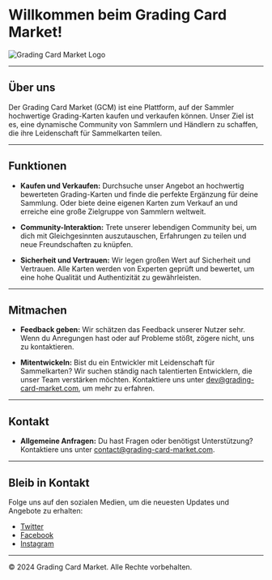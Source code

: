 # Willkommen beim Grading Card Market!

![Grading Card Market Logo](link_zum_logo.png)

---

## Über uns

Der Grading Card Market (GCM) ist eine Plattform, auf der Sammler hochwertige Grading-Karten kaufen und verkaufen können. Unser Ziel ist es, eine dynamische Community von Sammlern und Händlern zu schaffen, die ihre Leidenschaft für Sammelkarten teilen.

---

## Funktionen

- **Kaufen und Verkaufen:** Durchsuche unser Angebot an hochwertig bewerteten Grading-Karten und finde die perfekte Ergänzung für deine Sammlung. Oder biete deine eigenen Karten zum Verkauf an und erreiche eine große Zielgruppe von Sammlern weltweit.

- **Community-Interaktion:** Trete unserer lebendigen Community bei, um dich mit Gleichgesinnten auszutauschen, Erfahrungen zu teilen und neue Freundschaften zu knüpfen.

- **Sicherheit und Vertrauen:** Wir legen großen Wert auf Sicherheit und Vertrauen. Alle Karten werden von Experten geprüft und bewertet, um eine hohe Qualität und Authentizität zu gewährleisten.

---

## Mitmachen

- **Feedback geben:** Wir schätzen das Feedback unserer Nutzer sehr. Wenn du Anregungen hast oder auf Probleme stößt, zögere nicht, uns zu kontaktieren.

- **Mitentwickeln:** Bist du ein Entwickler mit Leidenschaft für Sammelkarten? Wir suchen ständig nach talentierten Entwicklern, die unser Team verstärken möchten. Kontaktiere uns unter dev@grading-card-market.com, um mehr zu erfahren.

---

## Kontakt

- **Allgemeine Anfragen:** Du hast Fragen oder benötigst Unterstützung? Kontaktiere uns unter contact@grading-card-market.com.

---

## Bleib in Kontakt

Folge uns auf den sozialen Medien, um die neuesten Updates und Angebote zu erhalten:

- [Twitter](https://twitter.com/gradingcardmarket)
- [Facebook](https://www.facebook.com/gradingcardmarket)
- [Instagram](https://www.instagram.com/gradingcardmarket)

---

© 2024 Grading Card Market. Alle Rechte vorbehalten.
